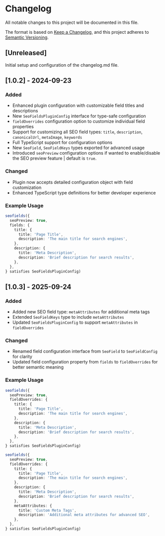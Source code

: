 # Changelog

All notable changes to this project will be documented in this file.

The format is based on [Keep a Changelog](https://keepachangelog.com/en/1.1.0/),
and this project adheres to [Semantic Versioning](https://semver.org/spec/v2.0.0.html).

## [Unreleased]

Initial setup and configuration of the changelog.md file.

## [1.0.2] - 2024-09-23

### Added

- Enhanced plugin configuration with customizable field titles and descriptions
- New `SeoFieldsPluginConfig` interface for type-safe configuration
- `fieldOverrides` configuration option to customize individual field properties
- Support for customizing all SEO field types: `title`, `description`, `canonicalUrl`, `metaImage`, `keywords`
- Full TypeScript support for configuration options
- New `SeoField`, `SeoFieldKeys` types exported for advanced usage
- Introduced `seoPreview` configuration options if wanted to enable/disable the SEO preview feature | default is `true`.

### Changed

- Plugin now accepts detailed configuration object with field customization
- Enhanced TypeScript type definitions for better developer experience

### Example Usage

```typescript
seofields({
  seoPreview: true,
  fields: {
    title: {
      title: 'Page Title',
      description: 'The main title for search engines',
    },
    description: {
      title: 'Meta Description',
      description: 'Brief description for search results',
    },
  },
} satisfies SeoFieldsPluginConfig)
```

## [1.0.3] - 2025-09-24

### Added

- Added new SEO field type: `metaAttributes` for additional meta tags
- Extended `SeoFieldKeys` type to include `metaAttributes`
- Updated `SeoFieldsPluginConfig` to support `metaAttributes` in `fieldOverrides`

### Changed

- Renamed field configuration interface from `SeoField` to `SeoFieldConfig` for clarity
- Updated field configuration property from `fields` to `fieldOverrides` for better semantic meaning

### Example Usage

```typescript
seofields({
  seoPreview: true,
  fieldOverrides: {
    title: {
      title: 'Page Title',
      description: 'The main title for search engines',
    },
    description: {
      title: 'Meta Description',
      description: 'Brief description for search results',
    },
  },
} satisfies SeoFieldsPluginConfig)
```

```typescript
seofields({
  seoPreview: true,
  fieldOverrides: {
    title: {
      title: 'Page Title',
      description: 'The main title for search engines',
    },
    description: {
      title: 'Meta Description',
      description: 'Brief description for search results',
    },
    metaAttributes: {
      title: 'Custom Meta Tags',
      description: 'Additional meta attributes for advanced SEO',
    },
  },
} satisfies SeoFieldsPluginConfig)
```
